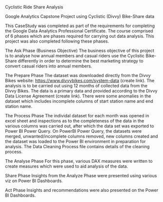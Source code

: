 Cyclistic Ride Share Analysis

Google Analytics Capstone Project using Cyclistic (Divvy) Bike-Share data

This CaseStudy was completed as part of the requirements for completing the Google Data Analytics Professional Certificate. The course comprised of 6 phases which are phases required for carrying out data analysis. This project was also completed following these phases. 

The Ask Phase (Business Objective)
The business objective of this project is to analyse how annual members and casual riders use the Cyclistic Bike-Share differently in order to determine the best marketing strategy to convert casual riders into annual members.

The Prepare Phase
The dataset was downloaded directly from the Divvy Bikes website: https://www.divvybikes.com/system-data (create link). The analysis is to be carried out using 12 months of collected data from the Divvy Bikes. The data is a primary data and provided according to the Divvy Data License Agreement (create link). There were some anomalies in the dataset which includes incomplete columns of start station name and end station name.

The Process Phase
The individal dataset for each month was opened in excel sheet and inspections as to the completeness of the data in the various columns was carried out, after which the data set was exported to Power BI Power Query. On PowerBI Power Query, the datasets were merged, unwanted/incomplete columns removed, new columns created and the dataset was loaded to the Power BI environment in preparation for analysis. The Data Cleaning Process file contains details of the cleaning process.   

The Analyse Phase
For this phase, various DAX measures were written to create measures which were used to aid analysis of the data.  

Share Phase
Insights from the Analyze Phase were presented using various viz on Power BI Dashboards.  

Act Phase
Insights and recommendations were also presented on the Power BI Dashboards.
